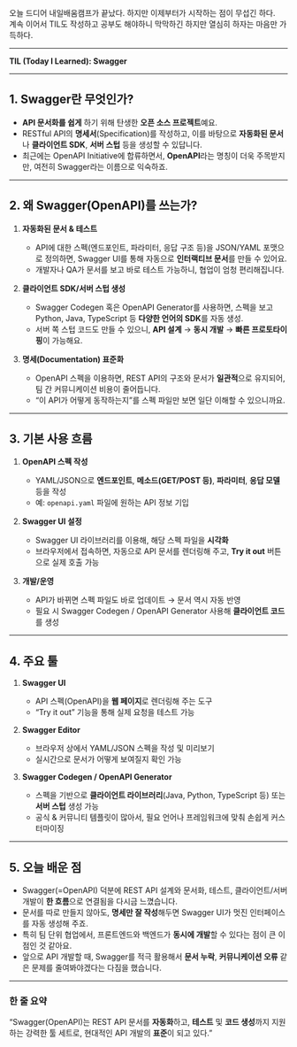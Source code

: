 오늘 드디어 내일배움캠프가 끝났다. 하지만 이제부터가 시작하는 점이 무섭긴 하다.  
계속 이어서 TIL도 작성하고 공부도 해야하니 막막하긴 하지만 열심히 하자는 마음만 가득하다.

---

**TIL (Today I Learned): Swagger**

---

## 1. Swagger란 무엇인가?
- **API 문서화를 쉽게** 하기 위해 탄생한 **오픈 소스 프로젝트**예요.  
- RESTful API의 **명세서**(Specification)를 작성하고, 이를 바탕으로 **자동화된 문서**나 **클라이언트 SDK**, **서버 스텁** 등을 생성할 수 있답니다.  
- 최근에는 OpenAPI Initiative에 합류하면서, **OpenAPI**라는 명칭이 더욱 주목받지만, 여전히 Swagger라는 이름으로 익숙하죠.

---

## 2. 왜 Swagger(OpenAPI)를 쓰는가?

1. **자동화된 문서 & 테스트**  
   - API에 대한 스펙(엔드포인트, 파라미터, 응답 구조 등)을 JSON/YAML 포맷으로 정의하면, Swagger UI를 통해 자동으로 **인터랙티브 문서**를 만들 수 있어요.  
   - 개발자나 QA가 문서를 보고 바로 테스트 가능하니, 협업이 엄청 편리해집니다.

2. **클라이언트 SDK/서버 스텁 생성**  
   - Swagger Codegen 혹은 OpenAPI Generator를 사용하면, 스펙을 보고 Python, Java, TypeScript 등 **다양한 언어의 SDK**를 자동 생성.  
   - 서버 쪽 스텁 코드도 만들 수 있으니, **API 설계** → **동시 개발** → **빠른 프로토타이핑**이 가능해요.

3. **명세(Documentation) 표준화**  
   - OpenAPI 스펙을 이용하면, REST API의 구조와 문서가 **일관적**으로 유지되어, 팀 간 커뮤니케이션 비용이 줄어듭니다.  
   - “이 API가 어떻게 동작하는지”를 스펙 파일만 보면 일단 이해할 수 있으니까요.

---

## 3. 기본 사용 흐름

1. **OpenAPI 스펙 작성**  
   - YAML/JSON으로 **엔드포인트**, **메소드(GET/POST 등)**, **파라미터**, **응답 모델** 등을 작성  
   - 예: `openapi.yaml` 파일에 원하는 API 정보 기입

2. **Swagger UI 설정**  
   - Swagger UI 라이브러리를 이용해, 해당 스펙 파일을 **시각화**  
   - 브라우저에서 접속하면, 자동으로 API 문서를 렌더링해 주고, **Try it out** 버튼으로 실제 호출 가능

3. **개발/운영**  
   - API가 바뀌면 스펙 파일도 바로 업데이트 → 문서 역시 자동 반영  
   - 필요 시 Swagger Codegen / OpenAPI Generator 사용해 **클라이언트 코드**를 생성

---

## 4. 주요 툴

1. **Swagger UI**  
   - API 스펙(OpenAPI)을 **웹 페이지**로 렌더링해 주는 도구  
   - “Try it out” 기능을 통해 실제 요청을 테스트 가능

2. **Swagger Editor**  
   - 브라우저 상에서 YAML/JSON 스펙을 작성 및 미리보기  
   - 실시간으로 문서가 어떻게 보여질지 확인 가능

3. **Swagger Codegen / OpenAPI Generator**  
   - 스펙을 기반으로 **클라이언트 라이브러리**(Java, Python, TypeScript 등) 또는 **서버 스텁** 생성 가능  
   - 공식 & 커뮤니티 템플릿이 많아서, 필요 언어나 프레임워크에 맞춰 손쉽게 커스터마이징

---

## 5. 오늘 배운 점

- Swagger(=OpenAPI) 덕분에 REST API 설계와 문서화, 테스트, 클라이언트/서버 개발이 **한 흐름**으로 연결됨을 다시금 느꼈습니다.  
- 문서를 따로 만들지 않아도, **명세만 잘 작성**해두면 Swagger UI가 멋진 인터페이스를 자동 생성해 주죠.  
- 특히 팀 단위 협업에서, 프론트엔드와 백엔드가 **동시에 개발**할 수 있다는 점이 큰 이점인 것 같아요.  
- 앞으로 API 개발할 때, Swagger를 적극 활용해서 **문서 누락**, **커뮤니케이션 오류** 같은 문제를 줄여봐야겠다는 다짐을 했습니다.

---

### 한 줄 요약
“Swagger(OpenAPI)는 REST API 문서를 **자동화**하고, **테스트** 및 **코드 생성**까지 지원하는 강력한 툴 세트로, 현대적인 API 개발의 **표준**이 되고 있다.”